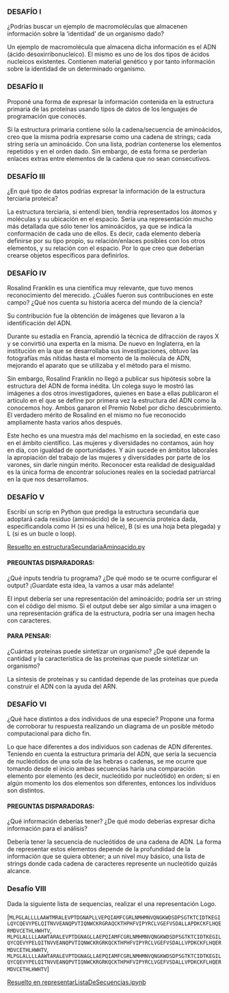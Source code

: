 ### DESAFÍO I
¿Podrías buscar un ejemplo de macromoléculas que almacenen información sobre la ‘identidad’ de un organismo dado?

Un ejemplo de macromolécula que almacena dicha información es el ADN (ácido desoxirribonucleico). El mismo es uno 
de los dos tipos de ácidos nucleicos existentes. Contienen material genético y por tanto información sobre la 
identidad de un determinado organismo.

### DESAFÍO II
Proponé una forma de expresar la información contenida en la estructura primaria de las proteínas usando tipos de 
datos de los lenguajes de programación que conocés.

Si la estructura primaria contiene sólo la cadena/secuencia de aminoácidos, creo que la misma podría expresarse 
como una cadena de strings; cada string sería un aminoácido. Con una lista, podrían contenerse los elementos 
repetidos y en el orden dado. Sin embargo, de esta forma se perderían enlaces extras entre elementos de la cadena 
que no sean consecutivos. 

### DESAFÍO III
¿En qué tipo de datos podrías expresar la información de la estructura terciaria proteica?

La estructura terciaria, si entendí bien, tendría representados los átomos y moléculas y su ubicación en el espacio. 
Sería una representación mucho más detallada que sólo tener los aminoácidos, ya que se indica la conformación de cada 
uno de ellos. Es decir, cada elemento debería definirse por su tipo propio, su relación/enlaces posibles con los otros 
elementos, y su relación con el espacio. Por lo que creo que deberían crearse objetos específicos para definirlos.

### DESAFÍO IV
Rosalind Franklin es una científica muy relevante, que tuvo menos reconocimiento del merecido. ¿Cuáles fueron sus 
contribuciones en este campo? ¿Qué nos cuenta su historia acerca del mundo de la ciencia?

Su contribución fue la obtención de imágenes que llevaron a la identificación del ADN.

Durante su estadía en Francia, aprendió la técnica de difracción de rayos X y se convirtió una experta en la misma. 
De nuevo en Inglaterra, en la institución en la que se desarrollaba sus investigaciones, obtuvo las fotografías más 
nítidas hasta el momento de la molécula de ADN, mejorando el aparato que se utilizaba y el método para el mismo.

Sin embargo, Rosalind Franklin no llegó a publicar sus hipótesis sobre la estructura del ADN de forma inédita. Un 
colega suyo le mostró las imágenes a dos otros investigadores, quienes en base a ellas publicaron el artículo en el que 
se define por primera vez la estructura del ADN como la conocemos hoy. Ambos ganaron el Premio Nobel por dicho 
descubrimiento. El verdadero mérito de Rosalind en el mismo no fue reconocido ampliamente hasta varios años después.

Este hecho es una muestra más del machismo en la sociedad, en este caso en el ámbito científico. Las mujeres y 
diversidades no contamos, aún hoy en día, con igualdad de oportunidades. Y aún sucede en ámbitos laborales la 
apropiación del trabajo de las mujeres y diversidades por parte de los varones, sin darle ningún mérito. Reconocer esta 
realidad de desigualdad es la única forma de encontrar soluciones reales en la sociedad patriarcal en la que nos 
desarrollamos.

### DESAFÍO V
Escribí un scrip en Python que prediga la estructura secundaria que adoptará cada residuo (aminoácido) de la secuencia 
proteica dada, especificandola como H (si es una hélice), B (si es una hoja beta plegada) y L (si es un bucle o loop).

[Resuelto en estructuraSecundariaAminoacido.py](estructuraSecundariaAminoacido.py)

#### PREGUNTAS DISPARADORAS: 
¿Qué inputs tendría tu programa? ¿De qué modo se te ocurre configurar el output? ¡Guardate esta idea, la vamos a usar 
más adelante!

El input debería ser una representación del aminoácido; podría ser un string con el código del mismo. Si el output debe 
ser algo similar a una imagen o una representación gráfica de la estructura, podría ser una imagen hecha con caracteres.

#### PARA PENSAR: 
¿Cuántas proteínas puede sintetizar un organismo? ¿De qué depende la cantidad y la característica de las proteínas que 
puede sintetizar un organismo?

La síntesis de proteínas y su cantidad depende de las proteínas que pueda construir el ADN con la ayuda del ARN.

### DESAFÍO VI
¿Qué hace distintos a dos individuos de una especie? Propone una forma de corroborar tu respuesta realizando un 
diagrama de un posible método computacional para dicho fin.

Lo que hace diferentes a dos individuos son cadenas de ADN diferentes. Teniendo en cuenta la estructura primaria del 
ADN, que sería la secuencia de nucléotidos de una sola de las hebras o cadenas, se me ocurre que tomando 
desde el inicio ambas secuencias haría una comparación elemento por elemento (es decir, nucleótido por nucleótido) 
en orden; si en algún momento los dos elementos son diferentes, entonces los individuos son distintos.

#### PREGUNTAS DISPARADORAS: 
¿Qué información deberías tener? ¿De qué modo deberías expresar dicha información para el análisis?

Debería tener la secuencia de nucleótidos de una cadena de ADN. La forma de representar estos elementos depende de 
la profundidad de la información que se quiera obtener; a un nivel muy básico, una lista de strings donde cada 
cadena de caracteres represente un nucleótido quizás alcance.

### Desafío VIII
Dada la siguiente lista de sequencias, realizar el una representación Logo.

[`MLPGLALLLLAAWTMRALEVPTDGNAPLLVEPQIAMFCGRLNMHMNVQNGKWDSDPSGTKTCIDTKEGILQYCQEVYPELQITNVVEANQPVTIQNWCKRGRAQCKTHPHFVIPYRCLVGEFVSDALLAPDKCKFLHQERMDVCETHLHWHTV`, 
`MLPGLALLLLAAWTARALEVPTDGNAGLLAEPQIAMFCGRLNMHMNVQNGKWDSDPSGTKTCIDTKEGILQYCQEVYPELQITNVVEANQPVTIQNWCKRGRKQCKTHPHFVIPYRCLVGEFVSDALLVPDKCKFLHQERMDVCETHLHWHTV`, 
`MLPGLALLLLAAWTARALEVPTDGNAGLLAEPQIAMFCGRLNMHMNVQNGKWDSDPSGTKTCIDTKEGILQYCQEVYPELQITNVVEANQPVTIQNWCKRGRKQCKTHPHFVIPYRCLVGEFVSDALLVPDKCKFLHQERMDVCETHLHWHTV`]

[Resuelto en representarListaDeSecuencias.ipynb](representarListaDeSecuencias.ipynb)

